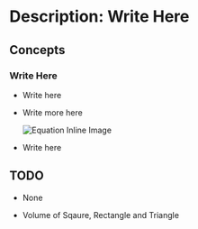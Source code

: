 # Description: Write Here

## Concepts
### Write Here
* Write here
* Write more here

    ![Equation Inline Image](../../code/latex/equations/images/P004_Algebra_CommutativeProperty_01.png)
* Write here

## TODO
* None

- Volume of Sqaure, Rectangle and Triangle
